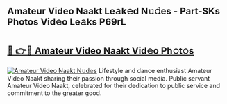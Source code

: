 ## Amateur Video Naakt Le𝚊k𝚎d N𝚞𝚍es - Part-SKs Photos Vid𝚎o Le𝚊ks P69rL

# <h2><a href="http://fb1sun7.evod.top/?m=Amateur+Video+Naakt">🔗 👉🔴 Amateur Video Naakt Vid𝚎o Ph𝚘t𝚘s</a></h2>

[![Amateur Video Naakt N𝚞d𝚎s](https://i.imgur.com/8V9OHl7.gif)](http://fb1sun7.evod.top/?m=Amateur+Video+Naakt)
Lifestyle and dance enthusiast Amateur Video Naakt sharing their passion through social media. Public servant Amateur Video Naakt, celebrated for their dedication to public service and commitment to the greater good. 
